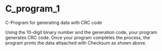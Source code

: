 # C_program_1

C-Program for generating data with CRC code

Using the 10-digit binary number and the generation code, your program generates CRC code. 
Once your program completes the process, the program prints the data attaached with Checksum as shown above.
